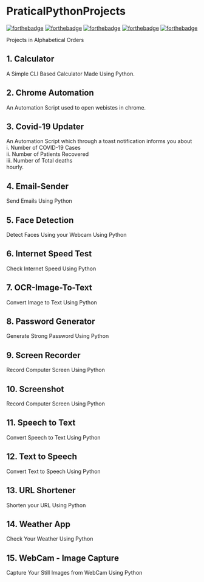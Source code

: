 # PraticalPythonProjects

[![forthebadge](https://forthebadge.com/images/badges/built-by-developers.svg)](https://forthebadge.com)
[![forthebadge](https://forthebadge.com/images/badges/built-with-love.svg)](https://forthebadge.com)
[![forthebadge](https://forthebadge.com/images/badges/built-with-swag.svg)](https://forthebadge.com)
[![forthebadge](https://forthebadge.com/images/badges/made-with-javascript.svg)](https://forthebadge.com)
[![forthebadge](https://forthebadge.com/images/badges/made-with-python.svg)](https://forthebadge.com)

Projects in Alphabetical Orders

<h2> 1. Calculator </h2>

<summary>A Simple CLI Based Calculator Made Using Python.
</summary>

<h2> 2. Chrome Automation </h2>

<summary>An Automation Script used to open webistes in chrome.
</summary>

<h2> 3. Covid-19 Updater </h2>

<summary>An Automation Script which through a toast notification informs you about <br>i. Number of COVID-19 Cases <br> ii. Number of Patients Recovered <br> iii. Number of Total deaths <br> hourly.
</summary>

<h2> 4. Email-Sender </h2>

<summary>Send Emails Using Python</summary>

<h2> 5. Face Detection </h2>

<summary>Detect Faces Using your Webcam Using Python</summary>

<h2> 6. Internet Speed Test </h2>

<summary>Check Internet Speed Using Python</summary>

<h2> 7. OCR-Image-To-Text </h2>

<summary>Convert Image to Text Using Python </summary>

<h2> 8. Password Generator </h2>

<summary>Generate Strong Password Using Python </summary>

<h2> 9. Screen Recorder </h2>

<summary>Record Computer Screen Using Python </summary>

<h2> 10. Screenshot </h2>

<summary>Record Computer Screen Using Python </summary>

<h2> 11. Speech to Text </h2>

<summary>Convert Speech to Text Using Python </summary>

<h2> 12. Text to Speech </h2>

<summary>Convert Text to Speech Using Python </summary>

<h2> 13. URL Shortener </h2>

<summary>Shorten your URL Using Python </summary>

<h2> 14. Weather App </h2> 

<summary>Check Your Weather Using Python </summary>

<h2> 15. WebCam - Image Capture </h2>

<summary>Capture Your Still Images from WebCam Using Python </summary>

